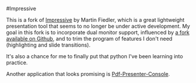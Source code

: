 #Impressive

This is a fork of [Impressive](http://impressive.sourceforge.net/) by Martin Fiedler, which is a great lightweight presentation tool that seems to no longer be under active development. My goal in this fork is to incorporate dual monitor support, influenced by [a fork available on Github](https://github.com/geekq/impressive), and to trim the program of features I don't need (highlighting and slide transitions).

It's also a chance for me to finally put that python I've been learning into practice.

Another application that looks promising is [Pdf-Presenter-Console](https://github.com/jakobwesthoff/Pdf-Presenter-Console).
